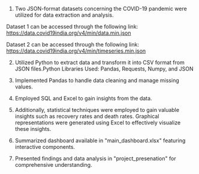 1. Two JSON-format datasets concerning the COVID-19 pandemic were utilized for data extraction and analysis.

Dataset 1 can be accessed through the following link:
https://data.covid19india.org/v4/min/data.min.json

Dataset 2 can be accessed through the following link:
https://data.covid19india.org/v4/min/timeseries.min.json

2. Utilized Python to extract data and transform it into CSV format from JSON files.Python Libraries Used: Pandas, Requests, Numpy, and JSON

3. Implemented Pandas to handle data cleaning and manage missing values.

4. Employed SQL and Excel to gain insights from the data.

5. Additionally, statistical techniques were employed to gain valuable insights such as recovery rates and death rates. Graphical representations were generated using Excel to effectively visualize these insights.

6. Summarized dashboard available in "main_dashboard.xlsx" featuring interactive components.

7. Presented findings and data analysis in "project_presenation" for comprehensive understanding.

